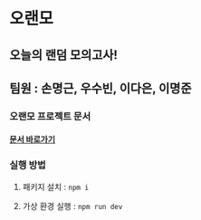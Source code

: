 # 오랜모
## 오늘의 랜덤 모의고사!

## 팀원 : 손명근, 우수빈, 이다은, 이명준

### 오랜모 프로젝트 문서
#### [문서 바로가기](https://cyan-krill-a81.notion.site/8a64cd9ef30749769adf0bf554f0a0a5?pvs=4)

### 실행 방법

1. 패키지 설치 : 
```npm i```

3. 가상 환경 실행 : 
```npm run dev```
